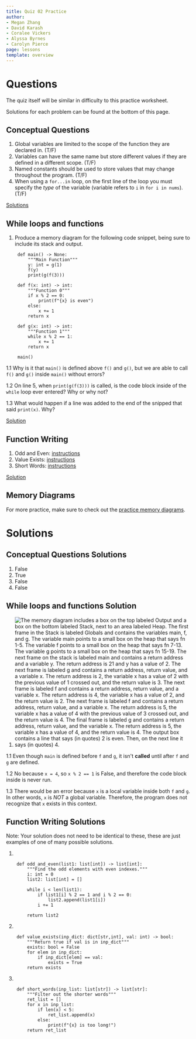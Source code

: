 ```yaml
---
title: Quiz 02 Practice
author:
- Megan Zhang
- David Karash
- Coralee Vickers
- Alyssa Byrnes
- Carolyn Pierce
page: lessons
template: overview
---
```



# Questions

The quiz itself will be similar in difficulty to this practice worksheet.

Solutions for each problem can be found at the bottom of this page.


## Conceptual Questions

1. Global variables are limited to the scope of the function they are declared in. (T/F)
2. Variables can have the same name but store different values if they are defined in a different scope. (T/F)
3. Named constants should be used to store values that may change throughout the program. (T/F)
4. When using a `for...in` loop, on the first line of the loop you must specify the *type* of the variable (variable refers to `i` in `for i in nums`). (T/F)

[Solutions](#conceptual-questions-solutions)


## While loops and functions

1. Produce a memory diagram for the following code snippet, being sure to include its stack and output.  

        def main() -> None:
            """Main Function"""
            y: int = g(1)
            f(y)
            print(g(f(3)))
        
        def f(x: int) -> int:
            """Function 0"""
            if x % 2 == 0:
                print(f"{x} is even")
            else:
                x += 1
            return x
        
        def g(x: int) -> int:
            """Function 1"""
            while x % 2 == 1:
                x += 1
            return x

        main()

1.1 Why is it that `main()` is defined above `f()` and `g()`, but we are able to call `f()` and `g()` inside `main()` without errors?

1.2 On line 5, when `print(g(f(3)))` is called, is the code block inside of the `while` loop ever entered? Why or why not?

1.3 What would happen if a line was added to the end of the snipped that said `print(x)`. Why?

[Solution](#while-loops-and-functions-solution)

## Function Writing 


1. Odd and Even: [instructions](/static/practice_worksheets/sp23/qz02-pp1.pdf)
2. Value Exists: [instructions](/static/practice_worksheets/sp23/qz02-pp2.pdf) 
3. Short Words: [instructions](/static/practice_worksheets/sp23/qz02-pp3.pdf) 


[Solution](#function-writing-solutions)
<!-- 
### Autograder instructions:
Join the Gradescope class for practice problems with the code: 4V7PB5
(Do this by going to your [Gradescope](https://www.gradescope.com/) homepage and clicking on "Enroll in Course")
**Do not compress these files before submitting. Simply submit the `.py` files.** -->


## Memory Diagrams
For more practice, make sure to check out the [practice memory diagrams](/resources/practice/MemDiagrams.html). 


# Solutions

## Conceptual Questions Solutions

1. False
2. True
3. False
4. False

## While loops and functions Solution

1. <img class="img-fluid" src="/static/practice_worksheets/sp23/q2_sol.jpg" alt="The memory diagram includes a box on the top labeled Output and a box on the bottom labeled Stack, next to an area labeled Heap.
The first frame in the Stack is labeled Globals and contains the variables main, f, and g. The variable main points to a small box on the heap that says fn 1-5. The variable f points to a small box on the heap that says fn 7-13. The variable g points to a small box on the heap that says fn 15-19.
The next frame on the stack is labeled main and contains a return address and a variable y. The return address is 21 and y has a value of 2. The next frame is labeled g and contains a return address, return value, and a variable x. The return address is 2, the variable x has a value of 2 with the previous value of 1 crossed out, and the return value is 3. The next frame is labeled f and contains a return address, return value, and a variable x. The return address is 4, the variable x has a value of 2, and the return value is 2. The next frame is labeled f and contains a return address, return value, and a variable x. The return address is 5, the variable x has a value of 4 with the previous value of 3 crossed out, and the return value is 4. The final frame is labeled g and contains a return address, return value, and the variable x. The return address is 5, the variable x has a value of 4, and the return value is 4.
The output box contains a line that says (in quotes) 2 is even. Then, on the next line it says (in quotes) 4.
">

1.1 Even though `main` is defined before `f` and `g`, it isn't **called** until after `f` and `g` are defined.

1.2 No because `x = 4`, so `x % 2 == 1` is False, and therefore the code block inside is never run.

1.3 There would be an error because `x` is a local variable inside both `f` and `g`. In other words, `x` is *NOT* a global variable. Therefore, the program does not recognize that `x` exists in this context.


## Function Writing Solutions

Note:  Your solution does not need to be identical to these, these are just examples of one of many possible solutions.

1.
```
    def odd_and_even(list1: list[int]) -> list[int]:
        """Find the odd elements with even indexes."""
        i: int = 0
        list2: list[int] = []

        while i < len(list1):
            if list1[i] % 2 == 1 and i % 2 == 0:
                list2.append(list1[i])
            i += 1

        return list2
```


2.
```
    def value_exists(inp_dict: dict[str,int], val: int) -> bool:
        """Return true if val is in inp_dict"""
        exists: bool = False
        for elem in inp_dict:
            if inp_dict[elem] == val:
                exists = True
        return exists
```

3.
```
    def short_words(inp_list: list[str]) -> list[str]:
        """Filter out the shorter words"""
        ret_list = []
        for x in inp_list:
            if len(x) < 5:
                ret_list.append(x)
            else:
                print(f"{x} is too long!")
        return ret_list
```
